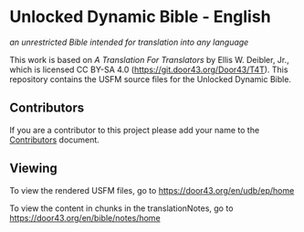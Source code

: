 # Unlocked Dynamic Bible - English

*an unrestricted Bible intended for translation into any language*

This work is based on *A Translation For Translators* by Ellis W. Deibler, Jr., which is licensed CC BY-SA 4.0 (https://git.door43.org/Door43/T4T).
This repository contains the USFM source files for the Unlocked Dynamic Bible.

## Contributors
If you are a contributor to this project please add your name to the [Contributors](https://github.com/Door43/ulb-en/blob/master/CONTRIBUTORS.md) document.

## Viewing
To view the rendered USFM files, go to https://door43.org/en/udb/ep/home

To view the content in chunks in the translationNotes, go to https://door43.org/en/bible/notes/home
